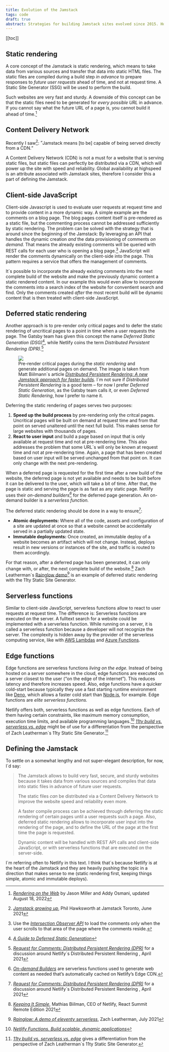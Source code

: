```yaml
---
title: Evolution of the Jamstack
tags: code
draft: true
abstract: Strategies for building Jamstack sites evolved since 2015. How is the Jamstack defined today? 
---
```


[[toc]]

## Static rendering

A core concept of the Jamstack is static rendering, which means to take data from various sources and transfer that data into static HTML files. The static files are compiled during a build step *in advance* to prepare responses to *future user requests* ahead of time, and not at request time. A Static Site Generator (SSG) will be used to perform the build.

Such websites are very fast and sturdy. A downside of this concept can be that the static files need to be generated for *every possible URL* in advance. If you cannot say what the future URL of a page is, you cannot build it ahead of time.[^rendering]

## Content Delivery Network

Recently I saw[^growing-up]: <q>Jamstack means [to be] capable of being served directly from a CDN.</q> 

A Content Delivery Network (CDN) is not a must for a website that is serving static files, but static files can perfectly be distributed via a CDN, which will power up the site with speed and reliability. Global availability at highspeed is an attribute associated with Jamstack sites, therefore I consider this a part of defining the Jamstack.

## Client-side JavaScript

Client-side Javascript is used to evaluate user requests at request time and to provide content in a more dynamic way. A simple example are the comments on a blog page. The blog pages content itself is pre-rendered as a static file, but the commenting process cannot be addressed sufficiently by static rendering. The problem can be solved with the strategy that is around since the beginning of the Jamstack: By leveraging an API that handles the dynamic creation *and* the data provisioning of comments *on demand.* That means the already existing comments will be queried with REST calls for each user who is opening a blog page.[^intersection-observer] JavaScript will render the comments dynamically on the client-side into the page. This pattern requires a service that offers the management of comments. 

It´s possible to incorporate the already existing comments into the next complete build of the website and make the previously dynamic content a static rendered content. In our example this would even allow to incorporate the comments into a search index of the website for conventient search and find. Only the comments created *after* the most recent build will be dynamic content that is then treated with client-side JavaScript.

## Deferred static rendering

Another approach is to pre-render only critical pages and to defer the static rendering of uncritical pages to a point in time when a user requests the page. The Gatsby team has given this concept the name *Deferred Static Generation (DSG)*[^dsg], while Netlify coins the term *Distributed Persistent Rendering (DPR).*[^rfc-dpr]

<figure>
<img src="/img/jamstack/distributed-persistent-rendering.png">
<figcaption>Pre-render critical pages during the <em>static rendering</em> and generate additional pages on demand. The image is taken from Matt Biilmann´s article <a href="https://www.netlify.com/blog/2021/04/14/distributed-persistent-rendering-a-new-jamstack-approach-for-faster-builds/"><cite>Distributed Persistent Rendering: A new Jamstack approach for faster builds</cite></a>. I´m not sure if <em>Distributed Persistent Rendering</em> is a good term – for now I prefer <em>Deferred Static Generation</em>, as the Gatsby team calls it, or even <em>Deferred Static Rendering</em>, how I prefer to name it.</figcaption>
</figure>

Deferring the static rendering of pages serves two purposes:

1.  **Speed up the build process** by pre-rendering only the critcal pages. Uncritical pages will be built on demand at request time and from that point on served unaltered until the next full build. This makes sense for large websites with thousands of pages.
2.  **React to user input** and build a page based on input that is only available at request time and not at pre-rendering time. This also addresses the problem that some URL´s will only be known at request time and not at pre-rendering time. Again, a page that has been created based on user input will be served unchanged from that point on. It can only change with the next pre-rendering. 

When a deferred page is requested for the first time after a new build of the website, the deferred page is not yet available and needs to be built before it can be delivered to the user, which will take a bit of time. After that, the page is static and serving the page is as fast as any static page. Netlify uses their *on-demand builders[^on-demand-builders]* for the deferred page generation. An on-demand builder is a *serverless function.*

The deferred static rendering should be done in a way to ensure[^rfc-dpr]:

- **Atomic deployments:** Where all of the code, assets and configuration of a site are updated at once so that a website cannot be accidentally served in a partially updated state.
- **Immutable deployments:**  Once created, an immutable deploy of a website becomes an artifact which will not change. Instead, deploys result in new versions or instances of the site, and traffic is routed to them accordingly.

For that reason, after a deferred page has been generated, it can only change with, or after, the next complete build of the website.[^keep-it-simple] Zach Leatherman´s [Rainglow demo](https://www.zachleat.com/web/rainglow/)[^rainglow] is an example of deferred static rendering with the 11ty Static Site Generator.

## Serverless functions

Similar to client-side JavaScript, serverless functions allow to react to user requests at request time. The difference is: Serverless functions are executed on the server. A fulltext search for a website could be implemented with a serverless function. While running on a server, it is called a serverless function because a developer will not recognize the server. The complexity is hidden away by the provider of the serverless computing service, like with [AWS Lambdas](https://aws.amazon.com/lambda/) and [Azure Functions](https://azure.microsoft.com/en-us/products/functions/). 

## Edge functions

Edge functions are serverless functions *living on the edge.* Instead of being hosted on a server somewhere in the cloud, edge functions are executed on a server closest to the user (<q>on the edge of the internet</q>). This reduces latency and therefore increases speed. Also, edge functions have a quicker cold-start  because typically they use a fast starting runtime environment like [Deno](https://deno.land), which allows a faster cold start than [Node.js](https://nodejs.dev/en/), for example. Edge functions are *elite serverless functions.*

Netlify offers both, serverless functions as well as edge functions. Each of them having certain constraints, like maximum memory consumption, execution time limits, and available programming languages.[^netlify-functions] [<cite>11ty build vs. serverless vs. edge</cite>](/2022-10-05-build-serverless-edge/) might be of use for a differentation from the perspective of Zach Leatherman´s 11ty Static Site Generator.[^11ty-build-serverless-edge]

## Defining the Jamstack

To settle on a somewhat lengthy and not super-elegant description, for now, I´d say:

> <p>The Jamstack allows to build very fast, secure, and sturdy websites because it takes data from various sources and compiles that data into static files in advance of future user requests.</p><p>The static files <em>can</em> be distributed via a Content Delivery Network to improve the website speed and reliability even more.</p><p>A faster compile process can be achieved through deferring the static rendering of certain pages until a user requests such a page. Also, deferred static rendering allows to incorporate user input into the rendering of the page, and to define the URL of the page at the first time the page is requested.</p><p>Dynamic content will be handled with REST API calls and client-side JavaScript, or with serverless functions that are executed on the server-side.</p>

I´m referring often to Netlify in this text. I think that´s because Netlify is at the heart of the Jamstack and they are heavily pushing the topic in a direction that makes sense to me (static rendering first, keeping things simple, atomic and immutable deploys).

[^rendering]: [<cite>Rendering on the Web](https://web.dev/rendering-on-the-web/) by Jason Miller and Addy Osmani, updated August 18, 2022
[^growing-up]: [<cite>Jamstack growing up](https://noti.st/philhawksworth/5Zh3rm/jamstack-growing-up), Phil Hawksworth at Jamstack Toronto, June 2021
[^intersection-observer]: Use the [<cite>Intersection Observer API</cite>](https://developer.mozilla.org/en-US/docs/Web/API/Intersection_Observer_API) to load the comments only when the user scrolls to that area of the page where the comments reside.
[^dsg]: [<cite>A Guide to Deferred Static Generation</cite>](https://www.gatsbyjs.com/blog/deferred-static-generation-guide/)
[^on-demand-builders]: [<cite>On-demand Builders</cite>](https://docs.netlify.com/configure-builds/on-demand-builders/) are serverless functions used to generate web content as needed that’s automatically cached on Netlify’s Edge CDN.
[^rfc-dpr]: [<cite>Request for Comments: Distributed Persistent Rendering (DPR)</cite>](https://github.com/jamstack/jamstack.org/discussions/549) for a discussion around Netlify´s Distributed Persistent Rendering , April 2021
[^atomic-and-immutable]: [<cite>Terminology explained: Atomic and immutable deploys</cite>](https://www.netlify.com/blog/2021/02/23/terminology-explained-atomic-and-immutable-deploys/)
[^keep-it-simple]: [<cite>Keeping It Simple</cite>](https://youtu.be/p-ZWytPX1fo), Mathias Biilman, CEO of Netlify, React Summit Remote Edition 2021
[^rainglow]: [<cite>Rainglow: A demo of eleventy serverless</cite>](https://www.zachleat.com/web/rainglow/), Zach Leatherman, July 2021
[^netlify-functions]: [<cite>Netlify Functions. Build scalable, dynamic applications</cite>](https://www.netlify.com/products/functions/)
[^11ty-build-serverless-edge]: [<cite>11ty build vs. serverless vs. edge</cite>](/2022-10-05-build-serverless-edge/) gives a differentiation from the perspective of Zach Leatherman´s 11ty Static Site Generator.
